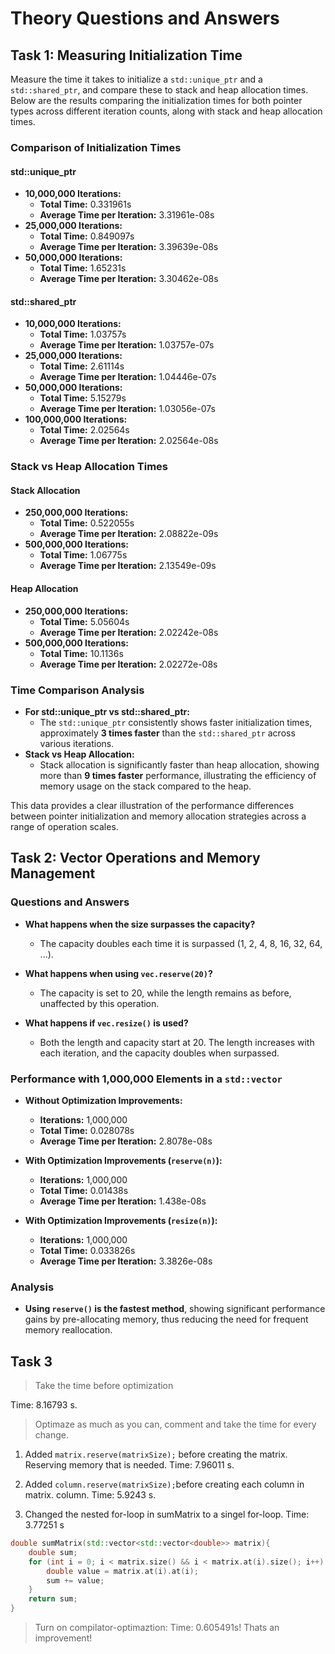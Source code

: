 # Theory Questions and Answers

## Task 1: Measuring Initialization Time

Measure the time it takes to initialize a `std::unique_ptr` and a `std::shared_ptr`, and compare these to stack and heap allocation times. Below are the results comparing the initialization times for both pointer types across different iteration counts, along with stack and heap allocation times.

### Comparison of Initialization Times

#### std::unique_ptr
- **10,000,000 Iterations:**
  - **Total Time:** 0.331961s
  - **Average Time per Iteration:** 3.31961e-08s
- **25,000,000 Iterations:**
  - **Total Time:** 0.849097s
  - **Average Time per Iteration:** 3.39639e-08s
- **50,000,000 Iterations:**
  - **Total Time:** 1.65231s
  - **Average Time per Iteration:** 3.30462e-08s

#### std::shared_ptr
- **10,000,000 Iterations:**
  - **Total Time:** 1.03757s
  - **Average Time per Iteration:** 1.03757e-07s
- **25,000,000 Iterations:**
  - **Total Time:** 2.61114s
  - **Average Time per Iteration:** 1.04446e-07s
- **50,000,000 Iterations:**
  - **Total Time:** 5.15279s
  - **Average Time per Iteration:** 1.03056e-07s
- **100,000,000 Iterations:**
  - **Total Time:** 2.02564s
  - **Average Time per Iteration:** 2.02564e-08s

### Stack vs Heap Allocation Times

#### Stack Allocation
- **250,000,000 Iterations:**
  - **Total Time:** 0.522055s
  - **Average Time per Iteration:** 2.08822e-09s
- **500,000,000 Iterations:**
  - **Total Time:** 1.06775s
  - **Average Time per Iteration:** 2.13549e-09s

#### Heap Allocation
- **250,000,000 Iterations:**
  - **Total Time:** 5.05604s
  - **Average Time per Iteration:** 2.02242e-08s
- **500,000,000 Iterations:**
  - **Total Time:** 10.1136s
  - **Average Time per Iteration:** 2.02272e-08s

### Time Comparison Analysis

- **For std::unique_ptr vs std::shared_ptr:**
  - The `std::unique_ptr` consistently shows faster initialization times, approximately **3 times faster** than the `std::shared_ptr` across various iterations.
- **Stack vs Heap Allocation:**
  - Stack allocation is significantly faster than heap allocation, showing more than **9 times faster** performance, illustrating the efficiency of memory usage on the stack compared to the heap.

This data provides a clear illustration of the performance differences between pointer initialization and memory allocation strategies across a range of operation scales.

## Task 2: Vector Operations and Memory Management

### Questions and Answers

- **What happens when the size surpasses the capacity?**
  - The capacity doubles each time it is surpassed (1, 2, 4, 8, 16, 32, 64, ...).

- **What happens when using `vec.reserve(20)`?**
  - The capacity is set to 20, while the length remains as before, unaffected by this operation.

- **What happens if `vec.resize()` is used?**
  - Both the length and capacity start at 20. The length increases with each iteration, and the capacity doubles when surpassed.

### Performance with 1,000,000 Elements in a `std::vector`

- **Without Optimization Improvements:**
  - **Iterations:** 1,000,000
  - **Total Time:** 0.028078s
  - **Average Time per Iteration:** 2.8078e-08s

- **With Optimization Improvements (`reserve(n)`):**
  - **Iterations:** 1,000,000
  - **Total Time:** 0.01438s
  - **Average Time per Iteration:** 1.438e-08s

- **With Optimization Improvements (`resize(n)`):**
  - **Iterations:** 1,000,000
  - **Total Time:** 0.033826s
  - **Average Time per Iteration:** 3.3826e-08s

### Analysis

- **Using `reserve()` is the fastest method**, showing significant performance gains by pre-allocating memory, thus reducing the need for frequent memory reallocation.


## Task 3
>Take the time before optimization

Time: 8.16793 s.

>Optimaze as much as you can, comment and take the time for every change.
1. Added ```matrix.reserve(matrixSize);``` before creating the matrix. Reserving memory that is needed. Time: 7.96011 s.

2. Added `column.reserve(matrixSize);`before creating each column in matrix. column. Time: 5.9243 s.

3. Changed the nested for-loop in sumMatrix to a singel for-loop. Time: 3.77251 s
```cpp
double sumMatrix(std::vector<std::vector<double>> matrix){
    double sum;
    for (int i = 0; i < matrix.size() && i < matrix.at(i).size(); i++) {
        double value = matrix.at(i).at(i); 
        sum += value;            
    }
    return sum;
}
```

> Turn on compilator-optimaztion:
Time: 0.605491s! Thats an improvement!